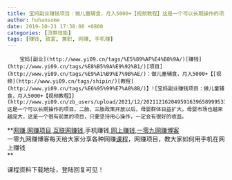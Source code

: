 ```yaml
---
title: 宝妈副业赚钱项目：做儿童辅食，月入5000+【视频教程】这是一个可以长期操作的项目，二胎、三胎政策开放以后，母婴群体日益扩大，母婴市场也越来越庞大，这是一个很有前景的项目，只要坚持用心操作，一定会有很好的收益。
author: huhansome
date: 2019-10-21 17:38:00 +0800
categories: [流弊技能]
tags: [赚钱, 致富, 兼职, 网赚, 手机赚]
---
```



        宝妈[副业](http://www.yi09.cn/tags/%E5%89%AF%E4%B8%9A/)[赚钱](http://www.yi09.cn/tags/%E8%B5%9A%E9%92%B1/)[项目](http://www.yi09.cn/tags/%E9%A1%B9%E7%9B%AE/)：做儿童辅食，月入5000+【[视频](http://www.yi09.cn/tags/shipin/)[教程](http://www.yi09.cn/tags/%E6%95%99%E7%A8%8B/)】![宝妈副业赚钱项目：做儿童辅食，月入5000+【视频教程】](http://www.yi09.cn/zb_users/upload/2021/12/20211216204959163965899953340.png)这是一个可以长期操作的项目，二胎、三胎政策开放以后，母婴群体日益扩大，母婴市场也越来越庞大，这是一个很有前景的项目，只要坚持用心操作，一定会有很好的收益。

**[网赚](http://www.yi09.cn/tags/%E7%BD%91%E8%B5%9A/),[网赚项目](http://www.yi09.cn/tags/%E7%BD%91%E8%B5%9A%E9%A1%B9%E7%9B%AE/),[互联网赚钱](http://www.yi09.cn/tags/%E4%BA%92%E8%81%94%E7%BD%91%E8%B5%9A%E9%92%B1/),手机赚钱,[网上赚钱](http://www.yi09.cn/tags/%E7%BD%91%E4%B8%8A%E8%B5%9A%E9%92%B1/),[一零九网赚博客](http://www.yi09.cn/tags/%E4%B8%80%E9%9B%B6%E4%B9%9D%E7%BD%91%E8%B5%9A%E5%8D%9A%E5%AE%A2/)  
一零九网赚博客每天给大家分享各种网赚[课程](http://www.yi09.cn/tags/%E8%AF%BE%E7%A8%8B/)，网赚项目，教大家如何用手机在网上赚钱  
**  
  
  

课程资料下载地址，登陆回复可见！

